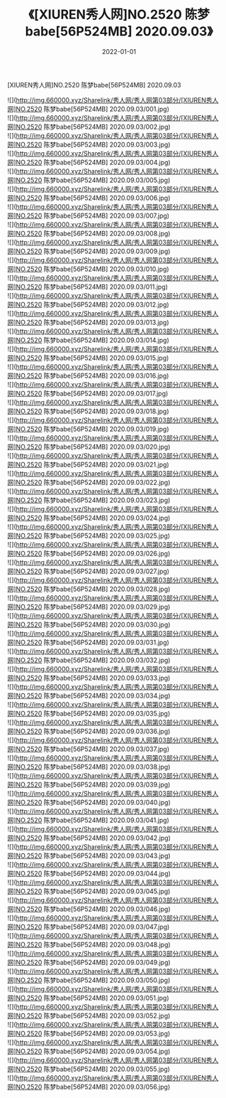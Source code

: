 ﻿---
layout: post
title:  《[XIUREN秀人网]NO.2520 陈梦babe[56P524MB] 2020.09.03》
date:   2022-01-01
img: http://img.660000.xyz/Sharelink/秀人网/秀人网第03部分/[XIUREN秀人网]NO.2520 陈梦babe[56P524MB] 2020.09.03/000.jpg
categories: [美女, 清纯, 唯美]
---

[XIUREN秀人网]NO.2520 陈梦babe[56P524MB] 2020.09.03

 ![](http://img.660000.xyz/Sharelink/秀人网/秀人网第03部分/[XIUREN秀人网]NO.2520 陈梦babe[56P524MB] 2020.09.03/001.jpg) <br>![](http://img.660000.xyz/Sharelink/秀人网/秀人网第03部分/[XIUREN秀人网]NO.2520 陈梦babe[56P524MB] 2020.09.03/002.jpg) <br>![](http://img.660000.xyz/Sharelink/秀人网/秀人网第03部分/[XIUREN秀人网]NO.2520 陈梦babe[56P524MB] 2020.09.03/003.jpg) <br>![](http://img.660000.xyz/Sharelink/秀人网/秀人网第03部分/[XIUREN秀人网]NO.2520 陈梦babe[56P524MB] 2020.09.03/004.jpg) <br>![](http://img.660000.xyz/Sharelink/秀人网/秀人网第03部分/[XIUREN秀人网]NO.2520 陈梦babe[56P524MB] 2020.09.03/005.jpg) <br>![](http://img.660000.xyz/Sharelink/秀人网/秀人网第03部分/[XIUREN秀人网]NO.2520 陈梦babe[56P524MB] 2020.09.03/006.jpg) <br>![](http://img.660000.xyz/Sharelink/秀人网/秀人网第03部分/[XIUREN秀人网]NO.2520 陈梦babe[56P524MB] 2020.09.03/007.jpg) <br>![](http://img.660000.xyz/Sharelink/秀人网/秀人网第03部分/[XIUREN秀人网]NO.2520 陈梦babe[56P524MB] 2020.09.03/008.jpg) <br>![](http://img.660000.xyz/Sharelink/秀人网/秀人网第03部分/[XIUREN秀人网]NO.2520 陈梦babe[56P524MB] 2020.09.03/009.jpg) <br>![](http://img.660000.xyz/Sharelink/秀人网/秀人网第03部分/[XIUREN秀人网]NO.2520 陈梦babe[56P524MB] 2020.09.03/010.jpg) <br>![](http://img.660000.xyz/Sharelink/秀人网/秀人网第03部分/[XIUREN秀人网]NO.2520 陈梦babe[56P524MB] 2020.09.03/011.jpg) <br>![](http://img.660000.xyz/Sharelink/秀人网/秀人网第03部分/[XIUREN秀人网]NO.2520 陈梦babe[56P524MB] 2020.09.03/012.jpg) <br>![](http://img.660000.xyz/Sharelink/秀人网/秀人网第03部分/[XIUREN秀人网]NO.2520 陈梦babe[56P524MB] 2020.09.03/013.jpg) <br>![](http://img.660000.xyz/Sharelink/秀人网/秀人网第03部分/[XIUREN秀人网]NO.2520 陈梦babe[56P524MB] 2020.09.03/014.jpg) <br>![](http://img.660000.xyz/Sharelink/秀人网/秀人网第03部分/[XIUREN秀人网]NO.2520 陈梦babe[56P524MB] 2020.09.03/015.jpg) <br>![](http://img.660000.xyz/Sharelink/秀人网/秀人网第03部分/[XIUREN秀人网]NO.2520 陈梦babe[56P524MB] 2020.09.03/016.jpg) <br>![](http://img.660000.xyz/Sharelink/秀人网/秀人网第03部分/[XIUREN秀人网]NO.2520 陈梦babe[56P524MB] 2020.09.03/017.jpg) <br>![](http://img.660000.xyz/Sharelink/秀人网/秀人网第03部分/[XIUREN秀人网]NO.2520 陈梦babe[56P524MB] 2020.09.03/018.jpg) <br>![](http://img.660000.xyz/Sharelink/秀人网/秀人网第03部分/[XIUREN秀人网]NO.2520 陈梦babe[56P524MB] 2020.09.03/019.jpg) <br>![](http://img.660000.xyz/Sharelink/秀人网/秀人网第03部分/[XIUREN秀人网]NO.2520 陈梦babe[56P524MB] 2020.09.03/020.jpg) <br>![](http://img.660000.xyz/Sharelink/秀人网/秀人网第03部分/[XIUREN秀人网]NO.2520 陈梦babe[56P524MB] 2020.09.03/021.jpg) <br>![](http://img.660000.xyz/Sharelink/秀人网/秀人网第03部分/[XIUREN秀人网]NO.2520 陈梦babe[56P524MB] 2020.09.03/022.jpg) <br>![](http://img.660000.xyz/Sharelink/秀人网/秀人网第03部分/[XIUREN秀人网]NO.2520 陈梦babe[56P524MB] 2020.09.03/023.jpg) <br>![](http://img.660000.xyz/Sharelink/秀人网/秀人网第03部分/[XIUREN秀人网]NO.2520 陈梦babe[56P524MB] 2020.09.03/024.jpg) <br>![](http://img.660000.xyz/Sharelink/秀人网/秀人网第03部分/[XIUREN秀人网]NO.2520 陈梦babe[56P524MB] 2020.09.03/025.jpg) <br>![](http://img.660000.xyz/Sharelink/秀人网/秀人网第03部分/[XIUREN秀人网]NO.2520 陈梦babe[56P524MB] 2020.09.03/026.jpg) <br>![](http://img.660000.xyz/Sharelink/秀人网/秀人网第03部分/[XIUREN秀人网]NO.2520 陈梦babe[56P524MB] 2020.09.03/027.jpg) <br>![](http://img.660000.xyz/Sharelink/秀人网/秀人网第03部分/[XIUREN秀人网]NO.2520 陈梦babe[56P524MB] 2020.09.03/028.jpg) <br>![](http://img.660000.xyz/Sharelink/秀人网/秀人网第03部分/[XIUREN秀人网]NO.2520 陈梦babe[56P524MB] 2020.09.03/029.jpg) <br>![](http://img.660000.xyz/Sharelink/秀人网/秀人网第03部分/[XIUREN秀人网]NO.2520 陈梦babe[56P524MB] 2020.09.03/030.jpg) <br>![](http://img.660000.xyz/Sharelink/秀人网/秀人网第03部分/[XIUREN秀人网]NO.2520 陈梦babe[56P524MB] 2020.09.03/031.jpg) <br>![](http://img.660000.xyz/Sharelink/秀人网/秀人网第03部分/[XIUREN秀人网]NO.2520 陈梦babe[56P524MB] 2020.09.03/032.jpg) <br>![](http://img.660000.xyz/Sharelink/秀人网/秀人网第03部分/[XIUREN秀人网]NO.2520 陈梦babe[56P524MB] 2020.09.03/033.jpg) <br>![](http://img.660000.xyz/Sharelink/秀人网/秀人网第03部分/[XIUREN秀人网]NO.2520 陈梦babe[56P524MB] 2020.09.03/034.jpg) <br>![](http://img.660000.xyz/Sharelink/秀人网/秀人网第03部分/[XIUREN秀人网]NO.2520 陈梦babe[56P524MB] 2020.09.03/035.jpg) <br>![](http://img.660000.xyz/Sharelink/秀人网/秀人网第03部分/[XIUREN秀人网]NO.2520 陈梦babe[56P524MB] 2020.09.03/036.jpg) <br>![](http://img.660000.xyz/Sharelink/秀人网/秀人网第03部分/[XIUREN秀人网]NO.2520 陈梦babe[56P524MB] 2020.09.03/037.jpg) <br>![](http://img.660000.xyz/Sharelink/秀人网/秀人网第03部分/[XIUREN秀人网]NO.2520 陈梦babe[56P524MB] 2020.09.03/038.jpg) <br>![](http://img.660000.xyz/Sharelink/秀人网/秀人网第03部分/[XIUREN秀人网]NO.2520 陈梦babe[56P524MB] 2020.09.03/039.jpg) <br>![](http://img.660000.xyz/Sharelink/秀人网/秀人网第03部分/[XIUREN秀人网]NO.2520 陈梦babe[56P524MB] 2020.09.03/040.jpg) <br>![](http://img.660000.xyz/Sharelink/秀人网/秀人网第03部分/[XIUREN秀人网]NO.2520 陈梦babe[56P524MB] 2020.09.03/041.jpg) <br>![](http://img.660000.xyz/Sharelink/秀人网/秀人网第03部分/[XIUREN秀人网]NO.2520 陈梦babe[56P524MB] 2020.09.03/042.jpg) <br>![](http://img.660000.xyz/Sharelink/秀人网/秀人网第03部分/[XIUREN秀人网]NO.2520 陈梦babe[56P524MB] 2020.09.03/043.jpg) <br>![](http://img.660000.xyz/Sharelink/秀人网/秀人网第03部分/[XIUREN秀人网]NO.2520 陈梦babe[56P524MB] 2020.09.03/044.jpg) <br>![](http://img.660000.xyz/Sharelink/秀人网/秀人网第03部分/[XIUREN秀人网]NO.2520 陈梦babe[56P524MB] 2020.09.03/045.jpg) <br>![](http://img.660000.xyz/Sharelink/秀人网/秀人网第03部分/[XIUREN秀人网]NO.2520 陈梦babe[56P524MB] 2020.09.03/046.jpg) <br>![](http://img.660000.xyz/Sharelink/秀人网/秀人网第03部分/[XIUREN秀人网]NO.2520 陈梦babe[56P524MB] 2020.09.03/047.jpg) <br>![](http://img.660000.xyz/Sharelink/秀人网/秀人网第03部分/[XIUREN秀人网]NO.2520 陈梦babe[56P524MB] 2020.09.03/048.jpg) <br>![](http://img.660000.xyz/Sharelink/秀人网/秀人网第03部分/[XIUREN秀人网]NO.2520 陈梦babe[56P524MB] 2020.09.03/049.jpg) <br>![](http://img.660000.xyz/Sharelink/秀人网/秀人网第03部分/[XIUREN秀人网]NO.2520 陈梦babe[56P524MB] 2020.09.03/050.jpg) <br>![](http://img.660000.xyz/Sharelink/秀人网/秀人网第03部分/[XIUREN秀人网]NO.2520 陈梦babe[56P524MB] 2020.09.03/051.jpg) <br>![](http://img.660000.xyz/Sharelink/秀人网/秀人网第03部分/[XIUREN秀人网]NO.2520 陈梦babe[56P524MB] 2020.09.03/052.jpg) <br>![](http://img.660000.xyz/Sharelink/秀人网/秀人网第03部分/[XIUREN秀人网]NO.2520 陈梦babe[56P524MB] 2020.09.03/053.jpg) <br>![](http://img.660000.xyz/Sharelink/秀人网/秀人网第03部分/[XIUREN秀人网]NO.2520 陈梦babe[56P524MB] 2020.09.03/054.jpg) <br>![](http://img.660000.xyz/Sharelink/秀人网/秀人网第03部分/[XIUREN秀人网]NO.2520 陈梦babe[56P524MB] 2020.09.03/055.jpg) <br>![](http://img.660000.xyz/Sharelink/秀人网/秀人网第03部分/[XIUREN秀人网]NO.2520 陈梦babe[56P524MB] 2020.09.03/056.jpg) <br>